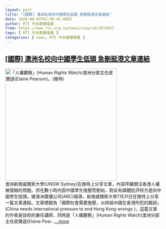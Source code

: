 ```yaml
---
layout: post
title: "[國際] 澳洲名校向中國學生低頭 急刪挺港文章連結"
date: 2020-08-03T02:50:45.000Z
author: RTI 中央廣播電臺
from: https://www.rti.org.tw/news/view/id/2074537
tags: [ RTI 中央廣播電臺 ]
categories: [ news, RTI 中央廣播電臺 ]
---
```

<!--1596423045000-->
[[國際] 澳洲名校向中國學生低頭 急刪挺港文章連結](https://www.rti.org.tw/news/view/id/2074537)
------

<div>
<img src="https://static.rti.org.tw/assets/thumbnails/2020/08/03/0e883482550487f3d51b20169e30baf1.jpg" width="360" alt="「人權觀察」(Human Rights Watch)澳洲分部主任皮爾遜(Elaine Pearson)。(推特)" title="「人權觀察」(Human Rights Watch)澳洲分部主任皮爾遜(Elaine Pearson)。(推特)"><br>澳洲新南威爾斯大學(UNSW Sydney)在推特上分享文章，內容呼籲關注香港人權被侵蝕的問題。但在數小時內因中國學生施壓而刪帖，對此有媒體批評校方是向中國學生低頭。據澳洲廣播公司(ABC)報導，新南威爾斯大學7月31日在推特上分享一篇文章連結。文章標題為「國際社會需要施壓，以終結中國在香港所犯的錯誤」(China needs international pressure to end Hong Kong wrongs )。這篇文章的作者是該校的兼任講師、同時是「人權觀察」(Human Rights Watch)澳洲分部主任皮爾遜(Elaine Pear...<a target="_blank" href="https://www.rti.org.tw/news/view/id/2074537">...more</a>
</div>
